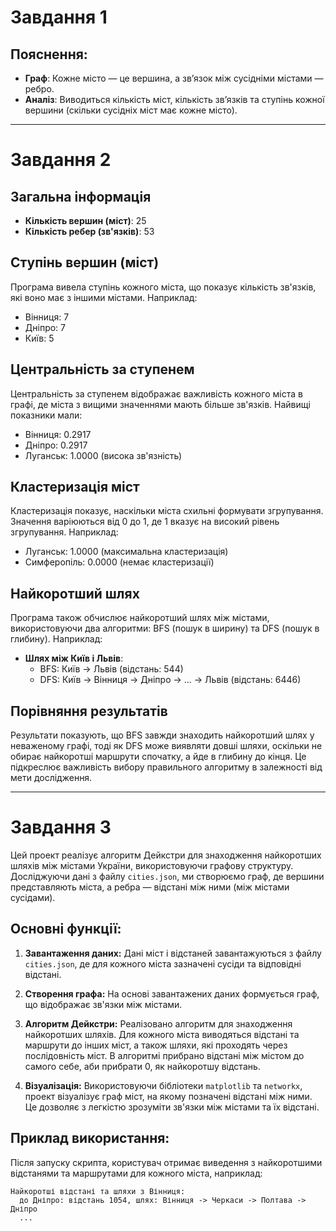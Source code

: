 
# Завдання 1
## Пояснення:
- **Граф**: Кожне місто — це вершина, а зв’язок між сусідніми містами — ребро.
- **Аналіз**: Виводиться кількість міст, кількість зв’язків та ступінь кожної вершини (скільки сусідніх міст має кожне місто).

---

# Завдання 2

## Загальна інформація
- **Кількість вершин (міст)**: 25
- **Кількість ребер (зв'язків)**: 53

## Ступінь вершин (міст)
Програма вивела ступінь кожного міста, що показує кількість зв'язків, які воно має з іншими містами. Наприклад:
- Вінниця: 7
- Дніпро: 7
- Київ: 5

## Центральність за ступенем
Центральність за ступенем відображає важливість кожного міста в графі, де міста з вищими значеннями мають більше зв'язків. Найвищі показники мали:
- Вінниця: 0.2917
- Дніпро: 0.2917
- Луганськ: 1.0000 (висока зв'язність)

## Кластеризація міст
Кластеризація показує, наскільки міста схильні формувати згрупування. Значення варіюються від 0 до 1, де 1 вказує на високий рівень згрупування. Наприклад:
- Луганськ: 1.0000 (максимальна кластеризація)
- Симферопіль: 0.0000 (немає кластеризації)

## Найкоротший шлях
Програма також обчислює найкоротший шлях між містами, використовуючи два алгоритми: BFS (пошук в ширину) та DFS (пошук в глибину). Наприклад:
- **Шлях між Київ і Львів**:
  - BFS: Київ -> Львів (відстань: 544)
  - DFS: Київ -> Вінниця -> Дніпро -> ... -> Львів (відстань: 6446)

## Порівняння результатів
Результати показують, що BFS завжди знаходить найкоротший шлях у неваженому графі, тоді як DFS може виявляти довші шляхи, оскільки не обирає найкоротші маршрути спочатку, а йде в глибину до кінця. Це підкреслює важливість вибору правильного алгоритму в залежності від мети дослідження.

---

# Завдання 3

Цей проект реалізує алгоритм Дейкстри для знаходження найкоротших шляхів між містами України, використовуючи графову структуру. Досліджуючи дані з файлу `cities.json`, ми створюємо граф, де вершини представляють міста, а ребра — відстані між ними (між містами сусідами).

## Основні функції:

1. **Завантаження даних:** Дані міст і відстаней завантажуються з файлу `cities.json`, де для кожного міста зазначені сусіди та відповідні відстані.

2. **Створення графа:** На основі завантажених даних формується граф, що відображає зв'язки між містами.

3. **Алгоритм Дейкстри:** Реалізовано алгоритм для знаходження найкоротших шляхів. Для кожного міста виводяться відстані та маршрути до інших міст, а також шляхи, які проходять через послідовність міст. В алгоритмі прибрано відстані між містом до самого себе, аби прибрати 0, як найкоротшу відстань.

4. **Візуалізація:** Використовуючи бібліотеки `matplotlib` та `networkx`, проект візуалізує граф міст, на якому позначені відстані між ними. Це дозволяє з легкістю зрозуміти зв'язки між містами та їх відстані.

## Приклад використання:

Після запуску скрипта, користувач отримає виведення з найкоротшими відстанями та маршрутами для кожного міста, наприклад:

```
Найкоротші відстані та шляхи з Вінниця:
  до Дніпро: відстань 1054, шлях: Вінниця -> Черкаси -> Полтава -> Дніпро
  ...
```

